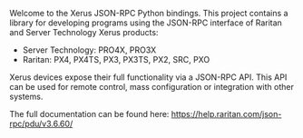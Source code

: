 Welcome to the Xerus JSON-RPC Python bindings. This project contains a library for developing programs using the JSON-RPC interface of Raritan and Server Technology Xerus products:

- Server Technology: PRO4X, PRO3X
- Raritan: PX4, PX4TS, PX3, PX3TS, PX2, SRC, PXO

Xerus devices expose their full functionality via a JSON-RPC API. This API can be used for remote control, mass configuration or integration with other systems.

The full documentation can be found here: https://help.raritan.com/json-rpc/pdu/v3.6.60/
